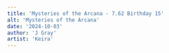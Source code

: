 ```yaml
---
title: 'Mysteries of the Arcana - 7.62 Birthday 15'
alt: 'Mysteries of the Arcana'
date: '2024-10-03'
author: 'J Gray'
artist: 'Keira'
---
```

